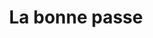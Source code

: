 ---
index: 670
type_of_section: "fullimage"
title: La bonne passe
sub-title: Quand l'eau de vie se met enfin à couler...
text:
   position: 9
   background: "dark"
image:
  file: "assets/images/bonne-passe03.jpg"
  description: La bonne passe
  author: Pierre Kessler
  author_link: 
---